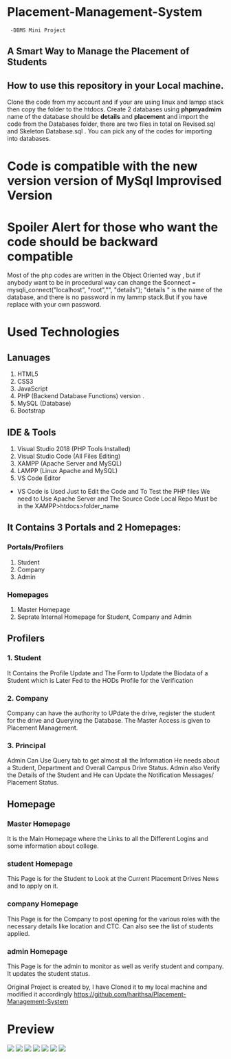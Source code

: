 # Placement-Management-System
     -DBMS Mini Project


## A Smart Way to Manage the Placement of Students

## How to use this repository in your Local machine.
   Clone the code from my account and if your are using linux and lampp stack then copy the folder to the htdocs.
   Create 2 databases  using **phpmyadmim** name of  the database should be **details** and **placement** and import the code      from the Databases folder, there are two files in total on Revised.sql and Skeleton Database.sql . You can pick any of the      codes for importing into databases.

# Code is compatible with the new version version of MySql Improvised Version
# Spoiler Alert for those who want the code should be backward compatible
Most of the php  codes are written in the Object Oriented way , but if anybody want to be in procedural way can change the 
$connect = mysqli_connect("localhost", "root","", "details");
"details " is the name of the database, and there is no password in my lammp stack.But if you have replace with your own password.



# Used Technologies

## Lanuages
  1. HTML5
  2. CSS3
  3. JavaScript
  4. PHP (Backend Database Functions) version .
  5. MySQL (Database)
  6. Bootstrap
  
  
## IDE & Tools
  1. Visual Studio 2018 (PHP Tools Installed)
  2. Visual Studio Code (All Files Editing)
  3. XAMPP (Apache Server and MySQL)
  4. LAMPP (Linux Apache and MySQL)
  5. VS Code Editor 
  
* VS Code is Used Just to Edit the Code and To Test the PHP files We need to Use Apache Server and The Source Code Local Repo Must be in the XAMPP>htdocs>folder_name


## It Contains 3 Portals and 2 Homepages:
### Portals/Profilers
  1. Student
  2. Company
  3. Admin
  
### Homepages
  1. Master Homepage
  2. Seprate Internal Homepage for Student, Company and Admin
    
## Profilers

### 1. Student
It Contains the Profile Update and The Form to Update the Biodata of a Student which is Later Fed to the HODs Profile for the Verification
### 2. Company
Company can have the authority to UPdate the drive, register the student for the drive and Querying the Database. The Master Access is given to Placement Management.
### 3. Principal
Admin Can Use Query tab to get almost all the Information He needs about a Student, Department and Overall Campus Drive Status. Admin also Verify the Details of the Student and He can Update the Notification Messages/ Placement Status.


## Homepage
### Master Homepage
It is the Main Homepage where the Links to all the Different Logins and some information about college.
### student Homepage
This Page is for the Student to Look at the Current Placement Drives News and to apply on it.
### company Homepage
This Page is for the Company to post opening for the various roles with the necessary details like location and CTC. Can also see the list of students applied.
### admin Homepage
This Page is for the admin to monitor as well as verify student and company. It updates the student status.


Original Project is created by, I have Cloned it to my local machine and modified it accordingly
https://github.com/harithsa/Placement-Management-System




# Preview 
![](screenShots/homepage1.png)
![](screenShots/admin1.png)
![](screenShots/admin2.jpg)
![](screenShots/student1.png)
![](screenShots/student2.png)
![](screenShots/company1.png)
![](screenShots/company2.png)

